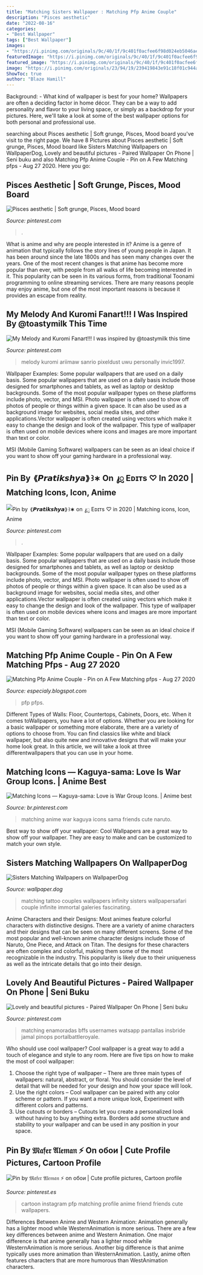 ```yaml
---
title: "Matching Sisters Wallpaper : Matching Pfp Anime Couple"
description: "Pisces aesthetic"
date: "2022-08-16"
categories:
- "Best Wallpaper"
tags: ["Best Wallpaper"]
images:
- "https://i.pinimg.com/originals/9c/40/1f/9c401f0acfee6f98d024eb5046ae290d.jpg"
featuredImage: "https://i.pinimg.com/originals/9c/40/1f/9c401f0acfee6f98d024eb5046ae290d.jpg"
featured_image: "https://i.pinimg.com/originals/9c/40/1f/9c401f0acfee6f98d024eb5046ae290d.jpg"
image: "https://i.pinimg.com/originals/23/94/19/239419843e91c18f01c944ad008e72ae.jpg"
ShowToc: true
author: "Blaze Hamill"
---
```



Background: - What kind of wallpaper is best for your home?
Wallpapers are often a deciding factor in home décor. They can be a way to add personality and flavor to your living space, or simply as a backdrop for your pictures. Here, we'll take a look at some of the best wallpaper options for both personal and professional use.

	

		
searching about Pisces aesthetic | Soft grunge, Pisces, Mood board you've visit to the right page. We have 8 Pictures about Pisces aesthetic | Soft grunge, Pisces, Mood board like Sisters Matching Wallpapers on WallpaperDog, Lovely and beautiful pictures - Paired Wallpaper On Phone | Seni buku and also Matching Pfp Anime Couple - Pin on A Few Matching pfps - Aug 27 2020. Here you go:
		
    
## Pisces Aesthetic | Soft Grunge, Pisces, Mood Board

<img loading=lazy src="https://i.pinimg.com/736x/a5/3c/45/a53c45534fee010d2e9ad00b34d60eb5--zodiac-signs-pisces.jpg" onerror="this.onerror=null;this.src='https://tse2.mm.bing.net/th?id=OIP.7Zb4S2BzqPcNcv3Gipwl2AHaHa&amp;pid=15.1';" alt="Pisces aesthetic | Soft grunge, Pisces, Mood board">

_Source: pinterest.com_

>. 

	

What is anime and why are people interested in it?
Anime is a genre of animation that typically follows the story lines of young people in Japan. It has been around since the late 1800s and has seen many changes over the years. One of the most recent changes is that anime has become more popular than ever, with people from all walks of life becoming interested in it. This popularity can be seen in its various forms, from traditional Toonami programming to online streaming services. There are many reasons people may enjoy anime, but one of the most important reasons is because it provides an escape from reality.

    
## My Melody And Kuromi Fanart!!! I Was Inspired By @toastymilk This Time

<img loading=lazy src="https://i.pinimg.com/736x/6a/d2/7a/6ad27ab1689de97d7cea11ecc7f7f986.jpg" onerror="this.onerror=null;this.src='https://tse4.mm.bing.net/th?id=OIP.cgm7UAGPjGKei8Brazl0VwHaHa&amp;pid=15.1';" alt="My Melody and Kuromi Fanart!!! I was inspired by @toastymilk this time">

_Source: pinterest.com_

>melody kuromi ariimaw sanrio pixeldust uwu personally invic1997. 

	

Wallpaper Examples: Some popular wallpapers that are used on a daily basis.
Some popular wallpapers that are used on a daily basis include those designed for smartphones and tablets, as well as laptop or desktop backgrounds. Some of the most popular wallpaper types on these platforms include photo, vector, and MSI. 
Photo wallpaper is often used to show off photos of people or things within a given space. It can also be used as a background image for websites, social media sites, and other applications.Vector wallpaper is often created using vectors which make it easy to change the design and look of the wallpaper. This type of wallpaper is often used on mobile devices where icons and images are more important than text or color. 

MSI (Mobile Gaming Software) wallpapers can be seen as an ideal choice if you want to show off your gaming hardware in a professional way.

    
## Pin By 《𝙋𝙧𝙖𝙩𝙞𝙠𝙨𝙝𝙮𝙖》꒱∗ On ᭣ᮢ Eᴅɪᴛs ♡ In 2020 | Matching Icons, Icon, Anime

<img loading=lazy src="https://i.pinimg.com/originals/de/a9/51/dea951f138e79ca34d149e3d82f0851f.jpg" onerror="this.onerror=null;this.src='https://tse4.mm.bing.net/th?id=OIP.AOgQMPHABFJcRwS22vknKQHaHa&amp;pid=15.1';" alt="Pin by 《𝙋𝙧𝙖𝙩𝙞𝙠𝙨𝙝𝙮𝙖》꒱∗ on ᭣ᮢ Eᴅɪᴛs ♡ in 2020 | Matching icons, Icon, Anime">

_Source: pinterest.com_

>. 

	

Wallpaper Examples: Some popular wallpapers that are used on a daily basis.
Some popular wallpapers that are used on a daily basis include those designed for smartphones and tablets, as well as laptop or desktop backgrounds. Some of the most popular wallpaper types on these platforms include photo, vector, and MSI. 
Photo wallpaper is often used to show off photos of people or things within a given space. It can also be used as a background image for websites, social media sites, and other applications.Vector wallpaper is often created using vectors which make it easy to change the design and look of the wallpaper. This type of wallpaper is often used on mobile devices where icons and images are more important than text or color. 

MSI (Mobile Gaming Software) wallpapers can be seen as an ideal choice if you want to show off your gaming hardware in a professional way.

    
## Matching Pfp Anime Couple - Pin On A Few Matching Pfps - Aug 27 2020

<img loading=lazy src="https://i.pinimg.com/originals/10/e6/28/10e628742f8ccfcbc92b7f46b6511621.jpg" onerror="this.onerror=null;this.src='https://tse3.mm.bing.net/th?id=OIP.TFs7ZZdcdX1yCpQiH65uPgHaHa&amp;pid=15.1';" alt="Matching Pfp Anime Couple - Pin on A Few Matching pfps - Aug 27 2020">

_Source: especialy.blogspot.com_

>pfp pfps. 

	

Different Types of Walls: Floor, Countertops, Cabinets, Doors, etc.
When it comes toWallpapers, you have a lot of options. Whether you are looking for a basic wallpaper or something more elaborate, there are a variety of options to choose from. You can find classics like white and black wallpaper, but also quite new and innovative designs that will make your home look great. In this article, we will take a look at three differentwallpapers that you can use in your home.

    
## Matching Icons — Kaguya-sama: Love Is War Group Icons. | Anime Best

<img loading=lazy src="https://i.pinimg.com/originals/9c/40/1f/9c401f0acfee6f98d024eb5046ae290d.jpg" onerror="this.onerror=null;this.src='https://tse1.mm.bing.net/th?id=OIP.xM1QAoppEDZHq25yTr2zwAHaHa&amp;pid=15.1';" alt="Matching Icons — Kaguya-sama: Love is War Group Icons. | Anime best">

_Source: br.pinterest.com_

>matching anime war kaguya icons sama friends cute naruto. 

	

Best way to show off your wallpaper:
Cool Wallpapers are a great way to show off your wallpaper. They are easy to make and can be customized to match your own style.

    
## Sisters Matching Wallpapers On WallpaperDog

<img loading=lazy src="https://wallpaper.dog/large/987311.jpg" onerror="this.onerror=null;this.src='https://tse2.mm.bing.net/th?id=OIP.zDsQDVVCUnN00Grzi4VHpQHaJ4&amp;pid=15.1';" alt="Sisters Matching Wallpapers on WallpaperDog">

_Source: wallpaper.dog_

>matching tattoo couples wallpapers infinity sisters wallpapersafari couple infinite immortal galeries fascinating. 

	

Anime Characters and their Designs: Most animes feature colorful characters with distinctive designs.
There are a variety of anime characters and their designs that can be seen on many different screens. Some of the most popular and well-known anime character designs include those of Naruto, One Piece, and Attack on Titan. The designs for these characters are often complex and colorful, making them some of the most recognizable in the industry. This popularity is likely due to their uniqueness as well as the intricate details that go into their design.

    
## Lovely And Beautiful Pictures - Paired Wallpaper On Phone | Seni Buku

<img loading=lazy src="https://i.pinimg.com/originals/e5/47/bc/e547bc0ba04eb4d1a27e564a3b2fb945.jpg" onerror="this.onerror=null;this.src='https://tse3.mm.bing.net/th?id=OIP.K6M0owe4L9leCpcveqCcvgHaNK&amp;pid=15.1';" alt="Lovely and beautiful pictures - Paired Wallpaper On Phone | Seni buku">

_Source: pinterest.com_

>matching enamoradas bffs usernames watsapp pantallas insbride jamal pinops portalbattleroyale. 

	

Who should use cool wallpaper?
Cool wallpaper is a great way to add a touch of elegance and style to any room. Here are five tips on how to make the most of cool wallpaper: 
1) Choose the right type of wallpaper – There are three main types of wallpapers: natural, abstract, or floral. You should consider the level of detail that will be needed for your design and how your space will look. 
2) Use the right colors – Cool wallpaper can be paired with any color scheme or pattern. If you want a more unique look, Experiment with different colors and patterns. 
3) Use cutouts or borders – Cutouts let you create a personalized look without having to buy anything extra. Borders add some structure and stability to your wallpaper and can be used in any position in your space.

    
## Pin By 𝔐𝔞𝔣𝔢𝔯 𝔄𝔩𝔢𝔪𝔞𝔫 ⚡️ On обои | Cute Profile Pictures, Cartoon Profile

<img loading=lazy src="https://i.pinimg.com/originals/23/94/19/239419843e91c18f01c944ad008e72ae.jpg" onerror="this.onerror=null;this.src='https://tse3.mm.bing.net/th?id=OIP.0rzlTmSFGcKBK9WcuQAWFAHaHa&amp;pid=15.1';" alt="Pin by 𝔐𝔞𝔣𝔢𝔯 𝔄𝔩𝔢𝔪𝔞𝔫 ⚡️ on обои | Cute profile pictures, Cartoon profile">

_Source: pinterest.es_

>cartoon instagram pfp matching profile anime friend friends cute wallpapers. 

	

Differences Between Anime and Western Animation: Animation generally has a lighter mood while WesternAnimation is more serious.
There are a few key differences between anime and Western Animation. One major difference is that anime generally has a lighter mood while WesternAnimation is more serious. Another big difference is that anime typically uses more animation than WesternAnimation. Lastly, anime often features characters that are more humorous than WestAnimation characters.

